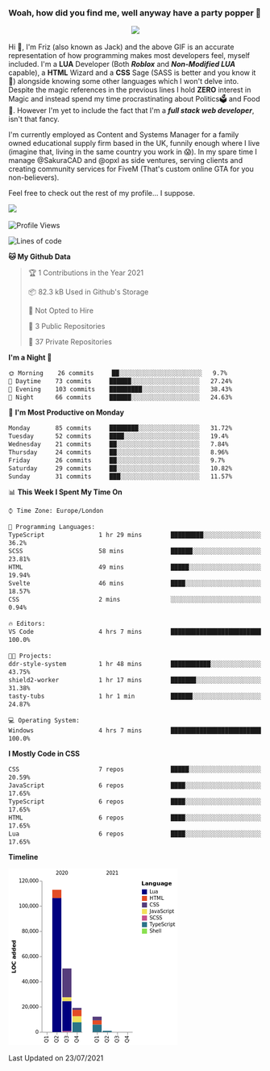 ### Woah, how did you find me, well anyway have a party popper 🎉

<p align="center">
  <img  src="https://66.media.tumblr.com/d2766024a15e8c140bf20f314664eed2/d1615166bf58615c-d8/s400x600/aabc473a64edc43599d5345fd1e9e792d66ecc48.gifv">
</p>

Hi :wave:, I'm Friz (also known as Jack) and the above GIF is an accurate representation of how programming makes most developers feel, myself included. I'm a **LUA** Developer (Both ***Roblox*** and ***Non-Modified LUA*** capable), a **HTML** Wizard and a **CSS** Sage (SASS is better and you know it :pray:) alongside knowing some other languages which I won't delve into. Despite the magic references in the previous lines I hold **ZERO** interest in Magic and instead spend my time procrastinating about Politics🗳️ and Food🍔. However I'm yet to include the fact that I'm a ***full stack web developer***, isn't that fancy.

I'm currently employed as Content and Systems Manager for a family owned educational supply firm based in the UK, funnily enough where I live (imagine that, living in the same country you work in 😱). In my spare time I manage @SakuraCAD and @opxl as side ventures, serving clients and creating community services for FiveM (That's custom online GTA for you non-believers).

Feel free to check out the rest of my profile... I suppose.

<a href="https://github.com/anuraghazra/github-readme-stats">
  <img  src="https://github-readme-stats.vercel.app/api?username=JackOPXL&count_private=true&show_icons=true&theme=tokyonight" />
</a>



<!--START_SECTION:waka-->
![Profile Views](http://img.shields.io/badge/Profile%20Views-0-blue)

![Lines of code](https://img.shields.io/badge/From%20Hello%20World%20I%27ve%20Written-195571%20lines%20of%20code-blue)

**🐱 My Github Data** 

> 🏆 1 Contributions in the Year 2021
 > 
> 📦 82.3 kB Used in Github's Storage 
 > 
> 🚫 Not Opted to Hire
 > 
> 📜 3 Public Repositories 
 > 
> 🔑 37 Private Repositories  
 > 
**I'm a Night 🦉** 

```text
🌞 Morning    26 commits     ██░░░░░░░░░░░░░░░░░░░░░░░   9.7% 
🌆 Daytime    73 commits     ██████░░░░░░░░░░░░░░░░░░░   27.24% 
🌃 Evening    103 commits    █████████░░░░░░░░░░░░░░░░   38.43% 
🌙 Night      66 commits     ██████░░░░░░░░░░░░░░░░░░░   24.63%

```
📅 **I'm Most Productive on Monday** 

```text
Monday       85 commits     ████████░░░░░░░░░░░░░░░░░   31.72% 
Tuesday      52 commits     ████░░░░░░░░░░░░░░░░░░░░░   19.4% 
Wednesday    21 commits     ██░░░░░░░░░░░░░░░░░░░░░░░   7.84% 
Thursday     24 commits     ██░░░░░░░░░░░░░░░░░░░░░░░   8.96% 
Friday       26 commits     ██░░░░░░░░░░░░░░░░░░░░░░░   9.7% 
Saturday     29 commits     ██░░░░░░░░░░░░░░░░░░░░░░░   10.82% 
Sunday       31 commits     ███░░░░░░░░░░░░░░░░░░░░░░   11.57%

```


📊 **This Week I Spent My Time On** 

```text
⌚︎ Time Zone: Europe/London

💬 Programming Languages: 
TypeScript               1 hr 29 mins        █████████░░░░░░░░░░░░░░░░   36.2% 
SCSS                     58 mins             ██████░░░░░░░░░░░░░░░░░░░   23.81% 
HTML                     49 mins             █████░░░░░░░░░░░░░░░░░░░░   19.94% 
Svelte                   46 mins             ████░░░░░░░░░░░░░░░░░░░░░   18.57% 
CSS                      2 mins              ░░░░░░░░░░░░░░░░░░░░░░░░░   0.94%

🔥 Editors: 
VS Code                  4 hrs 7 mins        █████████████████████████   100.0%

🐱‍💻 Projects: 
ddr-style-system         1 hr 48 mins        ███████████░░░░░░░░░░░░░░   43.75% 
shield2-worker           1 hr 17 mins        ███████░░░░░░░░░░░░░░░░░░   31.38% 
tasty-tubs               1 hr 1 min          ██████░░░░░░░░░░░░░░░░░░░   24.87%

💻 Operating System: 
Windows                  4 hrs 7 mins        █████████████████████████   100.0%

```

**I Mostly Code in CSS** 

```text
CSS                      7 repos             █████░░░░░░░░░░░░░░░░░░░░   20.59% 
JavaScript               6 repos             ████░░░░░░░░░░░░░░░░░░░░░   17.65% 
TypeScript               6 repos             ████░░░░░░░░░░░░░░░░░░░░░   17.65% 
HTML                     6 repos             ████░░░░░░░░░░░░░░░░░░░░░   17.65% 
Lua                      6 repos             ████░░░░░░░░░░░░░░░░░░░░░   17.65%

```


**Timeline**

![Chart not found](https://raw.githubusercontent.com/JackOPXL/JackOPXL/master/charts/bar_graph.png) 


 Last Updated on 23/07/2021
<!--END_SECTION:waka-->

